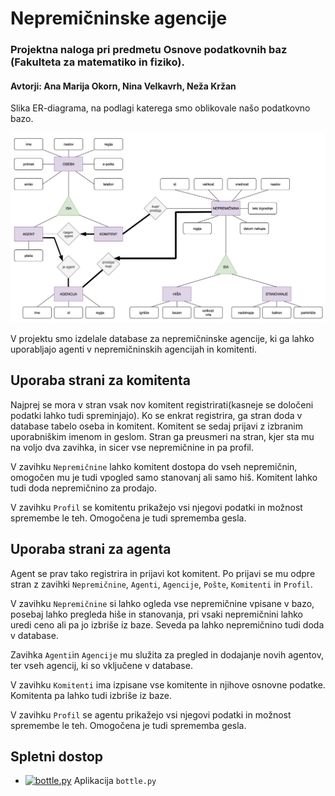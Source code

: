 # Nepremičninske agencije
### Projektna naloga pri predmetu Osnove podatkovnih baz (Fakulteta za matematiko in fiziko).
#### Avtorji: Ana Marija Okorn, Nina Velkavrh, Neža Kržan

Slika ER-diagrama, na podlagi katerega smo oblikovale našo podatkovno bazo.

![Er diagram](er_diagram.png)

V projektu smo izdelale database za nepremičninske agencije, ki ga lahko uporabljajo agenti v nepremičninskih agencijah in komitenti.

## Uporaba strani za komitenta

Najprej se mora v stran vsak nov komitent registrirati(kasneje se določeni podatki lahko tudi spreminjajo). Ko se enkrat registrira, ga stran doda v database tabelo oseba in komitent.
Komitent se sedaj prijavi z izbranim uporabniškim imenom in geslom. Stran ga preusmeri na stran, kjer sta mu na voljo dva zavihka, in sicer vse nepremičnine in pa profil.

V zavihku `Nepremičnine` lahko komitent dostopa do vseh nepremičnin, omogočen mu je tudi vpogled samo stanovanj ali samo hiš. Komitent lahko tudi doda nepremičnino za prodajo.

V zavihku `Profil` se komitentu prikažejo vsi njegovi podatki in možnost spremembe le teh. Omogočena je tudi sprememba gesla.

## Uporaba strani za agenta

Agent se prav tako registrira in prijavi kot komitent. Po prijavi se mu odpre stran z zavihki `Nepremičnine`, `Agenti`, `Agencije`, `Pošte`, `Komitenti` in `Profil`.

V zavihku `Nepremičnine` si lahko ogleda vse nepremičnine vpisane v bazo, posebaj lahko pregleda hiše in stanovanja, pri vsaki nepremičnini lahko uredi ceno ali pa jo izbriše iz baze. Seveda pa lahko nepremičnino tudi doda v database.

Zavihka `Agenti`in `Agencije` mu služita za pregled in dodajanje novih agentov, ter vseh agencij, ki so vključene v database.

V zavihku `Komitenti` ima izpisane vse komitente in njihove osnovne podatke. Komitenta pa lahko tudi izbriše iz baze.

V zavihku `Profil` se agentu prikažejo vsi njegovi podatki in možnost spremembe le teh. Omogočena je tudi sprememba gesla.

## Spletni dostop
* [![bottle.py](https://mybinder.org/badge_logo.svg)](https://mybinder.org/v2/gh/nezakrzan/Nepremicninske-agencije/main?urlpath=proxy/8080/) Aplikacija `bottle.py`
